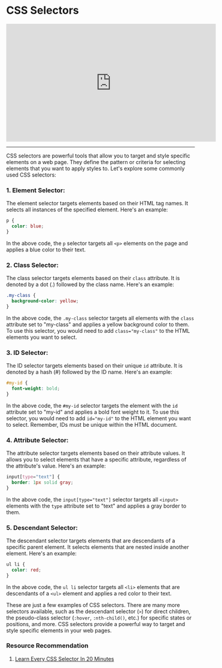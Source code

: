 # CSS Selectors

<iframe width="560" height="315" src="https://www.youtube-nocookie.com/embed/Z07d9Vu7GKM" title="YouTube video player" frameborder="0" allow="accelerometer; autoplay; clipboard-write; encrypted-media; gyroscope; picture-in-picture; web-share" allowfullscreen></iframe>

---

CSS selectors are powerful tools that allow you to target and style specific elements on a web page. They define the pattern or criteria for selecting elements that you want to apply styles to. Let's explore some commonly used CSS selectors:

### **1. Element Selector**:

The element selector targets elements based on their HTML tag names. It selects all instances of the specified element. Here's an example:

```css
p {
  color: blue;
}
```

In the above code, the `p` selector targets all `<p>` elements on the page and applies a blue color to their text.

### **2. Class Selector**:

The class selector targets elements based on their `class` attribute. It is denoted by a dot (.) followed by the class name. Here's an example:

```css
.my-class {
  background-color: yellow;
}
```

In the above code, the `.my-class` selector targets all elements with the `class` attribute set to "my-class" and applies a yellow background color to them. To use this selector, you would need to add `class="my-class"` to the HTML elements you want to select.

### **3. ID Selector**:

The ID selector targets elements based on their unique `id` attribute. It is denoted by a hash (#) followed by the ID name. Here's an example:

```css
#my-id {
  font-weight: bold;
}
```

In the above code, the `#my-id` selector targets the element with the `id` attribute set to "my-id" and applies a bold font weight to it. To use this selector, you would need to add `id="my-id"` to the HTML element you want to select. Remember, IDs must be unique within the HTML document.

### **4. Attribute Selector**:

The attribute selector targets elements based on their attribute values. It allows you to select elements that have a specific attribute, regardless of the attribute's value. Here's an example:

```css
input[type="text"] {
  border: 1px solid gray;
}
```

In the above code, the `input[type="text"]` selector targets all `<input>` elements with the `type` attribute set to "text" and applies a gray border to them.

### **5. Descendant Selector**:

The descendant selector targets elements that are descendants of a specific parent element. It selects elements that are nested inside another element. Here's an example:

```css
ul li {
  color: red;
}
```

In the above code, the `ul li` selector targets all `<li>` elements that are descendants of a `<ul>` element and applies a red color to their text.

These are just a few examples of CSS selectors. There are many more selectors available, such as the descendant selector (`>`) for direct children, the pseudo-class selector (`:hover`, `:nth-child()`, etc.) for specific states or positions, and more. CSS selectors provide a powerful way to target and style specific elements in your web pages.

### Resource Recommendation

1. <a href="https://youtu.be/l1mER1bV0N0" target="_blank">Learn Every CSS Selector In 20 Minutes</a>
